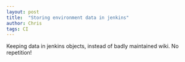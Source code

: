 ```yaml
---
layout: post
title:  "Storing environment data in jenkins"
author: Chris
tags: CI
---
```


Keeping data in jenkins objects, instead of badly maintained wiki. No repetition!
